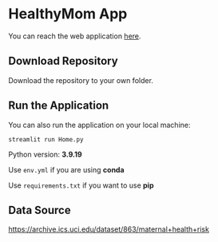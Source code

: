 # HealthyMom App

You can reach the web application [here](https://healthy-mom.streamlit.app/).

## Download Repository

Download the repository to your own folder.

## Run the Application

You can also run the application on your local machine:

```
streamlit run Home.py
```

Python version: **3.9.19**

Use `env.yml` if you are using **conda**

Use `requirements.txt` if you want to use **pip**

## Data Source
https://archive.ics.uci.edu/dataset/863/maternal+health+risk
